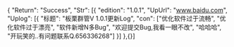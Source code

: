 {
    "Return": "Success",
    "Str": [{
        "edition": "1.0.1",
        "UpUrl": "www.baidu.com",
        "Uplog": [{
            "标题": "板栗群管V 1.0.1更新Log",
            "con": ["优化软件过于流畅", "优化软件过于漂亮", "软件新增N多Bug", "欢迎提交Bug,我看一眼不改", "哈哈哈", "开玩笑的..有问题联系Q.656336268"]
        }]
    },{}]
